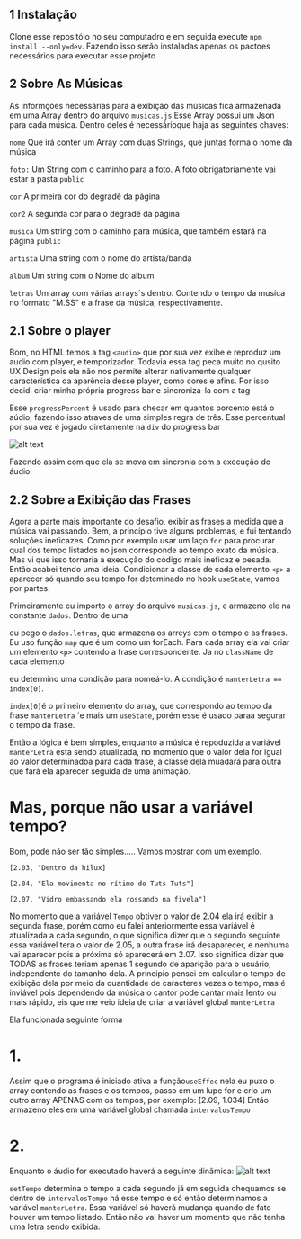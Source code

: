 ## 1 Instalação

Clone esse repositóio no seu computadro e em seguida execute ```npm install --only=dev```. Fazendo isso
serão instaladas apenas os pactoes necessários para executar esse projeto

## 2 Sobre As Músicas

As informções necessárias para a exibição das músicas fica armazenada em uma Array dentro do arquivo ```musicas.js```
Esse Array possui um Json para cada música. Dentro deles é necessárioque haja as seguintes chaves:

```nome``` Que irá conter um Array com duas Strings, que juntas forma o nome da música

```foto:``` Um String com o caminho para a foto. A foto obrigatoriamente vai estar a pasta `public` 

```cor``` A primeira cor do degradê da página

```cor2``` A segunda cor para o degradê da página

```musica``` Um string com o  caminho para música, que também estará na página `public`

```artista``` Uma string com o nome do artista/banda

```album``` Um string com o Nome do album

```letras``` Um array com várias arrays´s dentro. Contendo o tempo da musica no formato "M.SS" 
e a frase da música, respectivamente.

## 2.1 Sobre o player

Bom, no HTML temos a tag ```<audio>``` que por sua vez exibe e reproduz um audio com player, e temporizador. 
Todavia essa tag peca muito no qusito UX Design pois ela não nos permite alterar nativamente 
qualquer característica da aparência desse player, como cores e afins. Por isso decidi criar minha própria progress bar
e sincroniza-la com a tag <audio> por meiodo evento ```audionewupdate```. Esse evento é disparado 4 vezes por segundo.  
![alt text](image.png)

Esse ```progressPercent``` é usado para checar em quantos porcento está o aúdio, fazendo isso atraves 
de uma simples regra de três. Esse percentual por sua vez é jogado diretamente na ``div`` do progress bar

![alt text](image-1.png)

Fazendo assim com que ela se mova em sincronia com a execução do áudio.

## 2.2 Sobre a Exibição das Frases

Agora a parte mais importante do desafio, exibir as frases a medida que a música vai passando.
Bem, a princípio tive alguns problemas, e fui tentando soluções ineficazes. Como por exemplo usar um laço ``for``
para procurar qual dos tempo listados no json corresponde ao tempo exato da música. Mas vi que isso tornaria 
a execução do código mais ineficaz e pesada. Então acabei tendo uma ideia. Condicionar a classe de cada elemento ``<p>``
a aparecer só quando seu tempo for deteminado no hook ``useState``, vamos por partes.

Primeiramente eu importo o array do arquivo ```musicas.js```, e armazeno ele na constante ``dados``.
Dentro de uma <div> eu pego o `dados.letras`, que armazena os arreys com o tempo 
e as frases. Eu uso função ``map`` que é um como um forEach. Para cada array ela vai criar um elemento
``<p>`` contendo a frase correspondente. Ja no ``className`` de cada elemento <p> eu determino uma condição 
para nomeá-lo. A condição é ```manterLetra == index[0]```.

```index[0]```é o primeiro elemento do array, que correspondo ao tempo da frase
```manterLetra``` ´e mais um `useState`, porém esse é usado paraa segurar o tempo da frase.

Então a lógica é bem simples, enquanto a música é repoduzida a variável ``manterLetra`` esta sendo atualizada,
no momento que o valor dela for igual ao valor determinadoa para cada frase, a classe dela muadará para
outra que fará ela aparecer seguida de uma animação. 

# Mas, porque não usar a variável tempo?

Bom, pode não ser tão simples.....
Vamos mostrar com um exemplo.

```[2.03, "Dentro da hilux]```

```[2.04, "Ela movimenta no rítimo do Tuts Tuts"]```

```[2.07, "Vidro embassando ela rossando na fivela"]```


No momento que a variável ``Tempo`` obtiver o valor de 2.04 ela irá exibir a segunda frase, 
porém como eu falei anteriormente essa variável é atualizada a cada segundo, o que significa dizer 
que o segundo seguinte essa variável tera o valor de 2.05, a outra frase irá desaparecer, e nenhuma vai aparecer
pois a próxima só aparecerá em 2.07. Isso significa dizer que TODAS as frases teriam apenas 1 segundo
de aparição para o usuário, independente do tamanho dela. 
A principio pensei em calcular o tempo de exibição dela por meio da quantidade de caracteres vezes o tempo, mas é inviável pois dependendo da música o cantor pode cantar mais lento ou mais rápido, eis que me veio ideia de criar 
a variável global ```manterLetra``` 

Ela funcionada seguinte forma

# 1.
Assim que o programa é iniciado ativa a função``useEffec`` nela eu puxo o array contendo as frases e os 
tempos, passo em um lupe for e crio um outro array APENAS com os tempos, por exemplo: [2.09, 1.034] 
Então armazeno eles em uma variável global chamada ``intervalosTempo``
# 2.
Enquanto o áudio for executado haverá a seguinte dinâmica:
![alt text](image-2.png)

``setTempo`` determina o tempo a cada segundo já em seguida chequamos se dentro de ``intervalosTempo`` há 
esse tempo e só então determinamos a variável ```manterLetra```.
Essa variável só haverá mudança quando de fato houver um tempo listado. Então não vai haver um momento 
que não tenha uma letra sendo exibida.  
